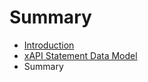 # Summary

* [Introduction](README.md)
* [xAPI Statement Data Model](xapi_statement_data_model.md)
* Summary

